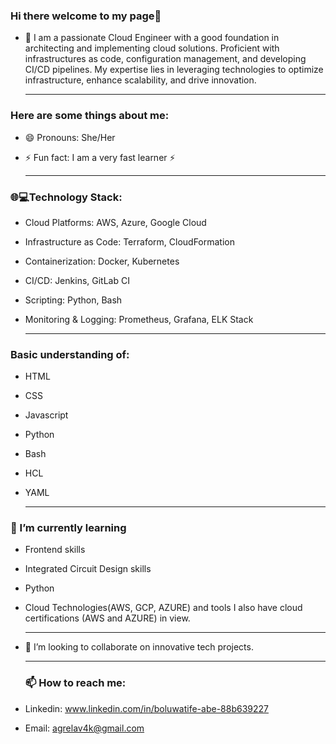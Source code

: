 ### Hi there welcome to my page👋

- 🔭 I am a passionate Cloud Engineer with a good foundation in architecting and implementing cloud solutions. Proficient with infrastructures as code, configuration management, and developing CI/CD pipelines. My expertise lies in leveraging technologies to optimize infrastructure, enhance scalability, and drive innovation.

  ---
### Here are some things about me:
- 😄 Pronouns: She/Her
- ⚡ Fun fact: I am a very fast learner ⚡

   ---
### 🌐💻Technology Stack:

- Cloud Platforms: AWS, Azure, Google Cloud
- Infrastructure as Code: Terraform, CloudFormation
- Containerization: Docker, Kubernetes
- CI/CD: Jenkins, GitLab CI
- Scripting: Python, Bash
- Monitoring & Logging: Prometheus, Grafana, ELK Stack

    ---
### Basic understanding of:

- HTML
- CSS
- Javascript
- Python
- Bash
- HCL
- YAML

    ---
### 🌱 I’m currently learning 
- Frontend skills
- Integrated Circuit Design skills
- Python
- Cloud Technologies(AWS, GCP, AZURE) and tools
I also have cloud certifications (AWS and AZURE) in view.

   ---
- 👯 I’m looking to collaborate on innovative tech projects.

   ---
  ### 📫 How to reach me: 
- Linkedin: www.linkedin.com/in/boluwatife-abe-88b639227
- Email: agrelav4k@gmail.com


